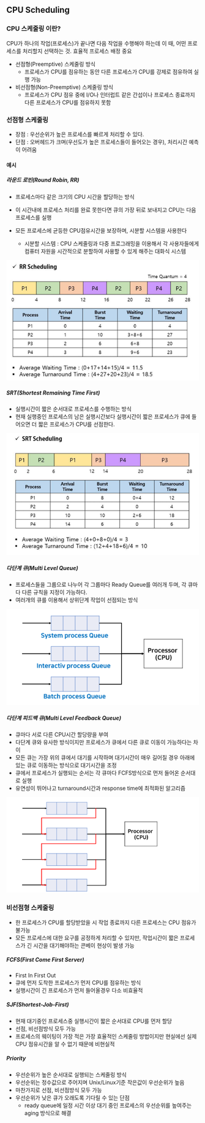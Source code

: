 ## CPU Scheduling

### CPU 스케줄링 이란?

CPU가 하나의 작업(프로세스)가 끝나면 다음 작업을 수행해야 하는데 이 때, 어떤 프로세스를 처리할지 선택하는 것. 효율적 프로세스 배정 중요

- 선점형(Preemptive) 스케줄링 방식
  - 프로세스가 CPU를 점유하는 동안 다른 프로세스가 CPU를 강제로 점유하여 실행 가능
- 비선점형(Non-Preemptive) 스케줄링 방식
  - 프로세스가 CPU 점유 중에 I/O나 인터럽트 같은 간섭이나 프로세스 종료까지 다른 프로세스가 CPU를 점유하지 못함

### 선점형 스케줄링

* 장점 : 우선순위가 높은 프로세스를 빠르게 처리할 수 있다.
* 단점 : 오버헤드가 크며(우선도가 높은 프로세스들이 들어오는 경우), 처리시간 예측이 어려움

#### 예시

##### 라운드 로빈(Round Robin, RR)

* 프로세스마다 같은 크기의 CPU 시간을 할당하는 방식

* 이 시간내에 프로세스 처리를 완료 못한다면 큐의 가장 뒤로 보내지고 CPU는 다음 프로세스를 실행
* 모든 프로세스에 균등한 CPU점유시간을 보장하며, 시분할 시스템을 사용한다
  * 시분할 시스템 : CPU 스케줄링과 다중 프로그래밍을 이용해서 각 사용자들에게 컴퓨터 자원을 시간적으로 분할하여 사용할 수 있게 해주는 대화식 시스템

![image-20210917170046578](img/image-20210917170046578.png)

##### SRT(Shortest Remaining Time First)

* 실행시간이 짧은 순서대로 프로세스를 수행하는 방식
* 현재 실행중인 프로세스의 남은 실행시간보다 실행시간이 짧은 프로세스가 큐에 들어오면 더 짧은 프로세스가 CPU를 선점한다.

![image-20210917170354297](img/image-20210917170354297.png)

##### 다단계 큐(Multi Level Queue)

* 프로세스들을 그룹으로 나누어 각 그룹마다 Ready Queue를 여러개 두며, 각 큐마다 다른 규칙을 지정이 가능하다.
* 여러개의 큐를 이용해서 상위단계 작업이 선점되는 방식

![image-20210917170639978](img/image-20210917170639978.png)

##### 다단계 피드백 큐(Multi Level Feedback Queue)

* 큐마다 서로 다른 CPU시간 할당량을 부여
* 다단계 큐와 유사한 방식이지만 프로세스가 큐에서 다른 큐로 이동이 가능하다는 차이
* 모든 큐는 가장 위의 큐에서 대기를 시작하며 대기시간이 매우 길어질 경우 아래에 있는 큐로 이동하는 방식으로 대기시간을 조정
* 큐에서 프로세스가 실행되는 순서는 각 큐마다 FCFS방식으로 먼저 들어온 순서대로 실행
* 유연성이 뛰어나고 turnaround시간과 response time에 최적화된 알고리즘

![image-20210917172038539](img/image-20210917172038539.png)





### 비선점형 스케줄링

* 한 프로세스가 CPU를 할당받았을 시 작업 종료까지 다른 프로세스는 CPU 점유가 불가능
* 모든 프로세스에 대한 요구를 공정하게 처리할 수 있지만, 작업시간이 짧은 프로세스가 긴 시간을 대기해야하는 콘베이 현상이 발생 가능

##### FCFS(First Come First Server) 

* First In First Out
* 큐에 먼저 도착한 프로세스가 먼저 CPU를 점유하는 방식
* 실행시간이 긴 프로세스가 먼저 들어올경우 다소 비효율적

##### SJF(Shortest-Job-First)

* 현재 대기중인 프로세스중 실행시간이 짧은 순서대로 CPU를 먼저 할당
* 선점, 비선점방식 모두 가능
* 프로세스의 웨이팅이 가장 적은 가장 효율적인 스케줄링 방법이지만 현실에선 실제 CPU 점유시간을 알 수 없기 때문에 비현실적

##### Priority

* 우선순위가 높은 순서대로 실행되는 스케줄링 방식
* 우선순위는 정수값으로 주어지며 Unix/Linux기준 작은값이 우선순위가 높음
* 마찬가지로 선점, 비선점방식 모두 가능
* 우선순위가 낮은 큐가 오래도록 기다릴 수 있는 단점 
  * ready queue에 일정 시간 이상 대기 중인 프로세스의 우선순위를 높여주는 aging 방식으로 해결

